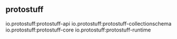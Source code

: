 ## protostuff
io.protostuff:protostuff-api
io.protostuff:protostuff-collectionschema
io.protostuff:protostuff-core
io.protostuff:protostuff-runtime
